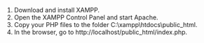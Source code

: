 1. Download and install XAMPP.
2. Open the XAMPP Control Panel and start Apache.
3. Copy your PHP files to the folder C:\xampp\htdocs\public_html.
4. In the browser, go to http://localhost/public_html/index.php.
